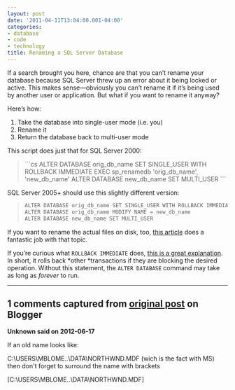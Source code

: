 ```yaml
---
layout: post
date: '2011-04-11T13:04:00.001-04:00'
categories:
- database
- code
- technology
title: Renaming a SQL Server Database
---
```



If a search brought you here, chance are that you can’t rename your database because SQL Server threw up an error about it being locked or active. This makes sense—obviously you can’t rename it if it’s being used by another user or application. But what if you want to rename it anyway?

Here’s how:  <ol>   <li>Take the database into single-user mode (i.e. you) </li>    <li>Rename it </li>    <li>Return the database back to multi-user mode </li> </ol>

This script does just that for SQL Server 2000:
<blockquote>   
```cs
ALTER DATABASE orig_db_name SET SINGLE_USER WITH ROLLBACK IMMEDIATE
EXEC sp_renamedb 'orig_db_name', 'new_db_name'
ALTER DATABASE new_db_name SET MULTI_USER
```

</blockquote>


SQL Server 2005+ should use this slightly different version:

<blockquote>
  
```cs
ALTER DATABASE orig_db_name SET SINGLE_USER WITH ROLLBACK IMMEDIATE
ALTER DATABASE orig_db_name MODIFY NAME = new_db_name
ALTER DATABASE new_db_name SET MULTI_USER
```

</blockquote>


If you want to rename the actual files on disk, too, [this article](http://www.mssqltips.com/tip.asp?tip=1891) does a fantastic job with that topic.


If you’re curious what <code>ROLLBACK IMMEDIATE</code> does, [this is a great explanation](http://itknowledgeexchange.techtarget.com/sql-server/understanding-what-the-with-rollback-immediate-does/). In short, it rolls back *other *transactions if they are blocking the desired operation. Without this statement, the <code>ALTER DATABASE</code> command may take as long as *forever* to run.

---

## 1 comments captured from [original post](https://blog.wassupy.com/2011/04/renaming-sql-server-database.html) on Blogger

**Unknown said on 2012-06-17**

If an old name looks like:

C:\USERS\MBLOME\..\DATA\NORTHWND.MDF (wich is the fact with MS) then don't forget to surround the name with brackets

[C:\USERS\MBLOME\..\DATA\NORTHWND.MDF]

